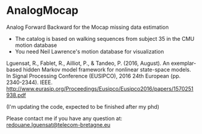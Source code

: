 # AnalogMocap
Analog Forward Backward for the Mocap missing data estimation

* The catalog is based on walking sequences from subject 35 in the CMU motion database
* You need Neil Lawrence's motion database for visualization 

Lguensat, R., Fablet, R., Ailliot, P., & Tandeo, P. (2016, August). An exemplar-based hidden Markov model framework for nonlinear state-space models. In Signal Processing Conference (EUSIPCO), 2016 24th European (pp. 2340-2344). IEEE.
http://www.eurasip.org/Proceedings/Eusipco/Eusipco2016/papers/1570251938.pdf

(I'm updating the code, expected to be finished after my phd)

Please contact me if you have any question at:
redouane.lguensat@telecom-bretagne.eu
